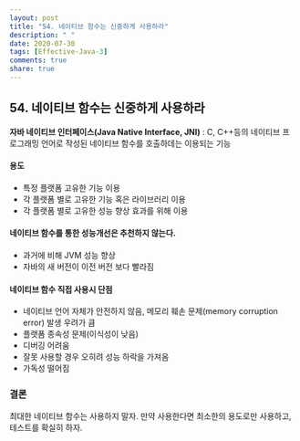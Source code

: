 ```yaml
---
layout: post
title: "54. 네이티브 함수는 신중하게 사용하라"
description: " "
date: 2020-07-30
tags: [Effective-Java-3]
comments: true
share: true
---
```


## 54. 네이티브 함수는 신중하게 사용하라

__자바 네이티브 인터페이스(Java Native Interface, JNI)__ : 
C, C++등의 네이티브 프로그래밍 언어로 작성된 네이티브 함수를 호출하데는 이용되는 기능

#### 용도
- 특정 플랫폼 고유한 기능 이용
- 각 플랫폼 별로 고유한 기능 혹은 라이브러리 이용
- 각 플랫폼 별로 고유한 성능 향상 효과를 위해 이용

#### 네이티브 함수를 통한 성능개선은 추천하지 않는다.
- 과거에 비해 JVM 성능 향상
- 자바의 새 버전이 이전 버전 보다 빨라짐

#### 네이티브 함수 직접 사용시 단점
- 네이티브 언어 자체가 안전하지 않음, 메모리 훼손 문제(memory corruption error) 발생 우려가 큼
- 플랫폼 종속성 문제(이식성이 낮음)
- 디버깅 어려움
- 잘못 사용할 경우 오히려 성능 하락을 가져옴
- 가독성 떨어짐

### 결론
최대한 네이티브 함수는 사용하지 말자. 만약 사용한다면 최소한의 용도로만 사용하고, 테스트를 확실히 하자.
